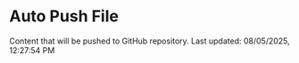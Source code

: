 # Auto Push File

Content that will be pushed to GitHub repository.
Last updated: 08/05/2025, 12:27:54 PM